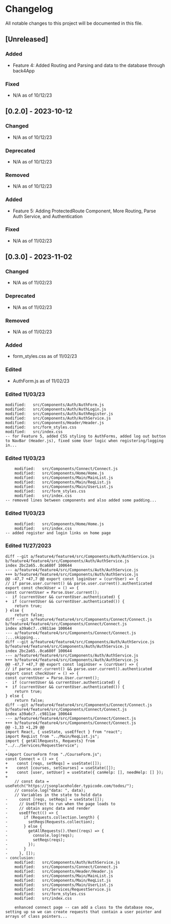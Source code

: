 # Changelog

All notable changes to this project will be documented in this file.

## [Unreleased]

### Added

- Feature 4: Added Routing and Parsing and data to the database through back4App

### Fixed

- N/A as of 10/12/23

## [0.2.0] - 2023-10-12

### Changed

- N/A as of 10/12/23

### Deprecated

- N/A as of 10/12/23

### Removed

- N/A as of 10/12/23

### Added

- Feature 5: Adding ProtectedRoute Component, More Routing, Parse Auth Service, and Authentication

### Fixed

- N/A as of 11/02/23

## [0.3.0] - 2023-11-02

### Changed

- N/A as of 11/02/23

### Deprecated

- N/A as of 11/02/23

### Removed

- N/A as of 11/02/23

### Added
- form_styles.css as of 11/02/23

### Edited
- AuthForm.js as of 11/02/23

### Edited 11/03/23
    modified:   src/Components/Auth/AuthForm.js
    modified:   src/Components/Auth/AuthLogin.js
    modified:   src/Components/Auth/AuthRegister.js
    modified:   src/Components/Auth/AuthService.js
    modified:   src/Components/Header/Header.js
    modified:   src/form_styles.css
    modified:   src/index.css
    -- for Feature 5, added CSS styling to AuthForms, added log out button to NavBar (Header.js), fixed some User logic when registering/logging in...

### Edited 11/03/23
        modified:   src/Components/Connect/Connect.js
        modified:   src/Components/Home/Home.js
        modified:   src/Components/Main/MainList.js
        modified:   src/Components/Main/ReqList.js
        modified:   src/Components/Main/UserList.js
        modified:   src/form_styles.css
        modified:   src/index.css
    -- removed lines between components and also added some padding... 
### Edited 11/03/23
        modified:   src/Components/Home/Home.js
        modified:   src/index.css
    -- added register and login links on home page

### Edited 11/27/2023
    diff --git a/feature4/feature4/src/Components/Auth/AuthService.js b/feature4/feature4/src/Components/Auth/AuthService.js
    index 2bc2a65..0ca680f 100644
    --- a/feature4/feature4/src/Components/Auth/AuthService.js
    +++ b/feature4/feature4/src/Components/Auth/AuthService.js
    @@ -47,7 +47,7 @@ export const loginUser = (currUser) => {
    // if parse.user.current() && parse.user.current().authenticated
    export const checkUser = () => {
    const currentUser = Parse.User.current();
    -  if (currentUser && currentUser.authenticated) {
    +  if (currentUser && currentUser.authenticated()) {
        return true;
    } else {
        return false;
    diff --git a/feature4/feature4/src/Components/Connect/Connect.js b/feature4/feature4/src/Components/Connect/Connect.js
    index a39a6c7..c9811ae 100644
    --- a/feature4/feature4/src/Components/Connect/Connect.js
    :...skipping...
    diff --git a/feature4/feature4/src/Components/Auth/AuthService.js b/feature4/feature4/src/Components/Auth/AuthService.js
    index 2bc2a65..0ca680f 100644
    --- a/feature4/feature4/src/Components/Auth/AuthService.js
    +++ b/feature4/feature4/src/Components/Auth/AuthService.js
    @@ -47,7 +47,7 @@ export const loginUser = (currUser) => {
    // if parse.user.current() && parse.user.current().authenticated
    export const checkUser = () => {
    const currentUser = Parse.User.current();
    -  if (currentUser && currentUser.authenticated) {
    +  if (currentUser && currentUser.authenticated()) {
        return true;
    } else {
        return false;
    diff --git a/feature4/feature4/src/Components/Connect/Connect.js b/feature4/feature4/src/Components/Connect/Connect.js
    index a39a6c7..c9811ae 100644
    --- a/feature4/feature4/src/Components/Connect/Connect.js
    +++ b/feature4/feature4/src/Components/Connect/Connect.js
    @@ -1,33 +1,29 @@
    import React, { useState, useEffect } from "react";
    import ReqList from "../Main/ReqList.js";
    import { getAllRequests, Requests} from "../../Services/RequestService";
    -
    +import CourseForm from "./CourseForm.js";
    const Connect = () => {
    +    const [reqs, setReqs] = useState([]);
    +    const [courses, setCourses] = useState([]);
    +    const [user, setUser] = useState({ canHelp: [], needHelp: [] });
    +
        // const data = useFetch("https://jsonplaceholder.typicode.com/todos/");
        // console.log("data: ", data);
        // Variables in the state to hold data
    -     const [reqs, setReqs] = useState([]);
    -     // UseEffect to run when the page loads to
    -     // obtain async data and render
    -     useEffect(() => {
    -       if (Requests.collection.length) {
    -         setReqs(Requests.collection);
    -       } else {
    -         getAllRequests().then((reqs) => {
    -           console.log(reqs);
    -           setReqs(reqs);
    -         });
    -       }
    -     }, []);
    - conclusion:
        modified:   src/Components/Auth/AuthService.js
        modified:   src/Components/Connect/Connect.js
        modified:   src/Components/Header/Header.js
        modified:   src/Components/Main/MainList.js
        modified:   src/Components/Main/ReqList.js
        modified:   src/Components/Main/UserList.js
        modified:   src/Services/RequestService.js
        modified:   src/form_styles.css
        modified:   src/index.css
        
        enhanced connect page -- can add a class to the database now, setting up so we can create requests that contain a user pointer and arrays of class pointers...